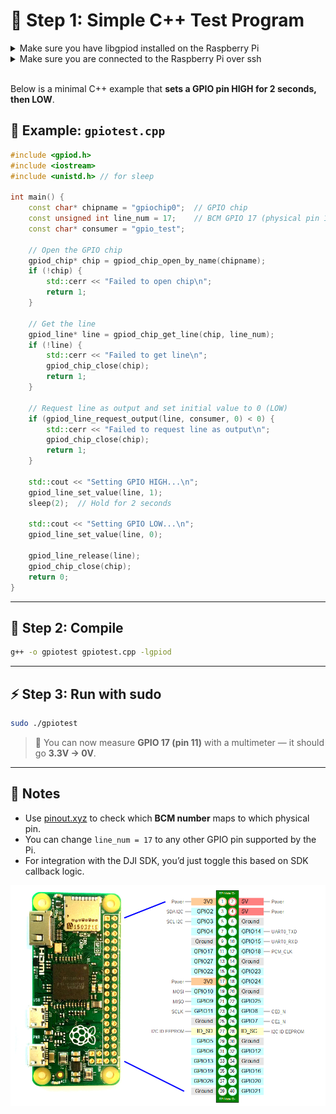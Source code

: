 # 🧪 Step 1: Simple C++ Test Program


<details>
  <summary>Make sure you have libgpiod installed on the Raspberry Pi</summary>
  
```bash
sudo apt update
sudo apt install libgpiod-dev gpiod
```
  
</details>
<details>
  <summary>Make sure you are connected to the Raspberry Pi over ssh</summary>
  
[`ssh-connection.md`](ssh-connection.md)
  
</details>
<br/>

Below is a minimal C++ example that **sets a GPIO pin HIGH for 2 seconds, then LOW**.

## 🔧 Example: `gpiotest.cpp`

```cpp
#include <gpiod.h>
#include <iostream>
#include <unistd.h> // for sleep

int main() {
    const char* chipname = "gpiochip0";  // GPIO chip
    const unsigned int line_num = 17;    // BCM GPIO 17 (physical pin 11)
    const char* consumer = "gpio_test";

    // Open the GPIO chip
    gpiod_chip* chip = gpiod_chip_open_by_name(chipname);
    if (!chip) {
        std::cerr << "Failed to open chip\n";
        return 1;
    }

    // Get the line
    gpiod_line* line = gpiod_chip_get_line(chip, line_num);
    if (!line) {
        std::cerr << "Failed to get line\n";
        gpiod_chip_close(chip);
        return 1;
    }

    // Request line as output and set initial value to 0 (LOW)
    if (gpiod_line_request_output(line, consumer, 0) < 0) {
        std::cerr << "Failed to request line as output\n";
        gpiod_chip_close(chip);
        return 1;
    }

    std::cout << "Setting GPIO HIGH...\n";
    gpiod_line_set_value(line, 1);
    sleep(2);  // Hold for 2 seconds

    std::cout << "Setting GPIO LOW...\n";
    gpiod_line_set_value(line, 0);

    gpiod_line_release(line);
    gpiod_chip_close(chip);
    return 0;
}
```

---

## 🧱 Step 2: Compile

```bash
g++ -o gpiotest gpiotest.cpp -lgpiod
```

---

## ⚡ Step 3: Run with sudo

```bash
sudo ./gpiotest
```

> 🧪 You can now measure **GPIO 17 (pin 11)** with a multimeter — it should go **3.3V → 0V**.

---

## 📌 Notes

* Use [pinout.xyz](https://pinout.xyz) to check which **BCM number** maps to which physical pin.
* You can change `line_num = 17` to any other GPIO pin supported by the Pi.
* For integration with the DJI SDK, you’d just toggle this based on SDK callback logic.


![](../images/Pi-Zero-pinout.png)
